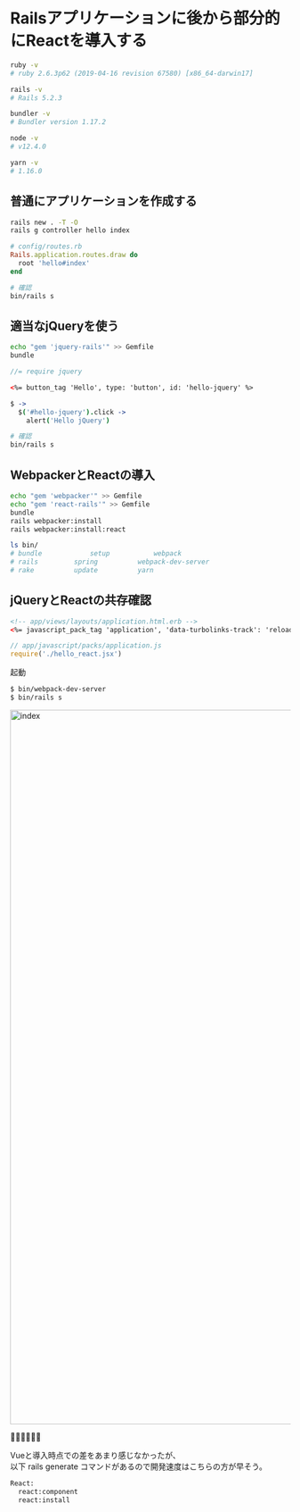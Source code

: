 # Railsアプリケーションに後から部分的にReactを導入する

```sh
ruby -v
# ruby 2.6.3p62 (2019-04-16 revision 67580) [x86_64-darwin17]

rails -v
# Rails 5.2.3

bundler -v
# Bundler version 1.17.2

node -v
# v12.4.0

yarn -v
# 1.16.0
```

## 普通にアプリケーションを作成する

```sh
rails new . -T -O
rails g controller hello index
```
```rb
# config/routes.rb
Rails.application.routes.draw do
  root 'hello#index'
end
```
```sh
# 確認
bin/rails s
```

## 適当なjQueryを使う
```sh
echo "gem 'jquery-rails'" >> Gemfile
bundle
```
```js
//= require jquery
```
```html
<%= button_tag 'Hello', type: 'button', id: 'hello-jquery' %>
```
```coffee
$ ->
  $('#hello-jquery').click ->
    alert('Hello jQuery')
```
```sh
# 確認
bin/rails s
```

## WebpackerとReactの導入
```sh
echo "gem 'webpacker'" >> Gemfile
echo "gem 'react-rails'" >> Gemfile
bundle
rails webpacker:install
rails webpacker:install:react
```
```sh
ls bin/
# bundle			setup			webpack
# rails			spring			webpack-dev-server
# rake			update			yarn
```

## jQueryとReactの共存確認

```html
<!-- app/views/layouts/application.html.erb -->
<%= javascript_pack_tag 'application', 'data-turbolinks-track': 'reload' %>
```

```js
// app/javascript/packs/application.js
require('./hello_react.jsx')
```

起動

```sh
$ bin/webpack-dev-server
$ bin/rails s
```
<img width="1280" alt="index" src="https://user-images.githubusercontent.com/38872854/59580219-361c4180-910b-11e9-838c-44858bca0372.png">

🎉🎉🎉🎉🎉🎉

Vueと導入時点での差をあまり感じなかったが、  
以下 rails generate コマンドがあるので開発速度はこちらの方が早そう。
```sh
React:
  react:component
  react:install
```
